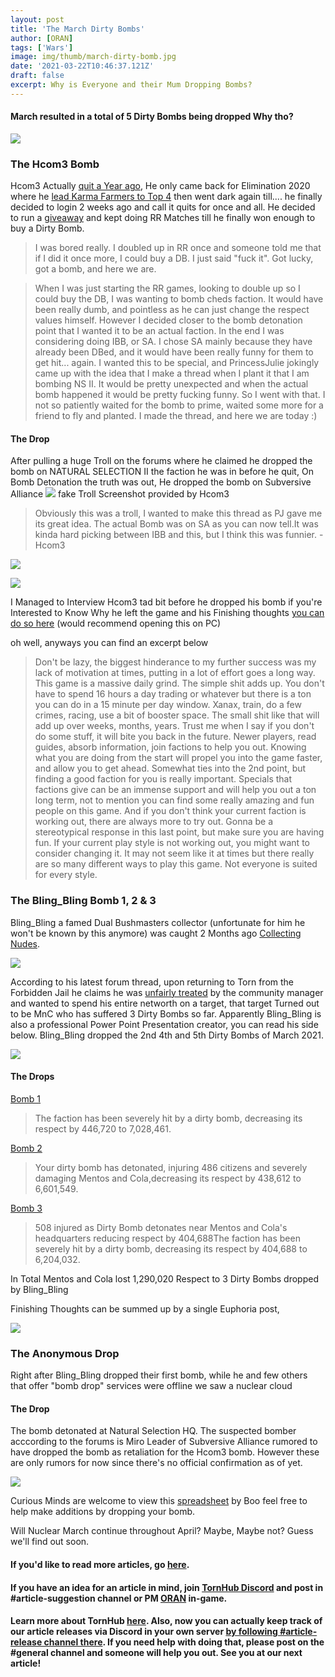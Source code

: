 ```yaml
---
layout: post
title: 'The March Dirty Bombs'
author: [ORAN]
tags: ['Wars']
image: img/thumb/march-dirty-bomb.jpg
date: '2021-03-22T10:46:37.121Z'
draft: false
excerpt: Why is Everyone and their Mum Dropping Bombs?
---
```

#### March resulted in a total of 5 Dirty Bombs being dropped Why tho?  

![](https://i.oran.pw/images/j9mLm.jpeg)

### The Hcom3 Bomb

Hcom3 Actually [quit a Year ago](https://www.torn.com/forums.php#/p=threads&f=2&t=16169821&b=0&a=0), He only came back for Elimination 2020 where he [lead Karma Farmers to Top 4](https://www.torn.com/forums.php#/p=threads&f=2&t=16187049&b=0&a=0&start=0&to=20798741) then went dark again till.... he finally decided to login 2 weeks ago and call it quits for once and all. He decided to run a [giveaway](https://www.torn.com/forums.php?p=threads&f=13&t=16215207) and kept doing RR Matches till he finally won enough to buy a Dirty Bomb. 

>I was bored really. I doubled up in RR once and someone told me that if I did it once more, I could buy a DB. I just said "fuck it". Got lucky, got a bomb, and here we are.

>When I was just starting the RR games, looking to double up so I could buy the DB, I was wanting to bomb cheds faction. It would have been really dumb, and pointless as he can just change the respect values himself. However I decided closer to the bomb detonation point that I wanted it to be an actual faction. In the end I was considering doing IBB, or SA. I chose SA mainly because they have already been DBed, and it would have been really funny for them to get hit... again. 
I wanted this to be special, and PrincessJulie jokingly came up with the idea that I make a thread when I plant it that I am bombing NS II. It would be pretty unexpected and when the actual bomb happened it would be pretty fucking funny. So I went with that. I not so patiently waited for the bomb to prime, waited some more for a friend to fly and planted. I made the thread, and here we are today :)

#### The Drop 

After pulling a huge Troll on the forums where he claimed he dropped the bomb on NATURAL SELECTION II the faction he was in before he quit, On Bomb Detonation the truth was out, He dropped the bomb on Subversive Alliance 
![](https://i.imgur.com/AioOyYG.png) 
fake Troll Screenshot provided by Hcom3 

>Obviously this was a troll, I wanted to make this thread as PJ gave me its great idea. The actual Bomb was on SA as you can now tell.It was kinda hard picking between IBB and this, but I think this was funnier.
 -Hcom3 

![](https://i.imgur.com/9OsjgVa.png)  

![](https://i.imgur.com/DZzgPRn.png) 

I Managed to Interview Hcom3 tad bit before he dropped his bomb if you're Interested to Know Why he left the game  and his Finishing thoughts [you can do so here](https://oran.pw/hcom.txt) (would recommend opening this on PC)

oh well, anyways you can find an excerpt below 

>Don't be lazy, the biggest hinderance to my further success was my lack of motivation at times, putting in a lot of effort goes a long way. This game is a massive daily grind. The simple shit adds up. You don't have to spend 16 hours a day trading or whatever but there is a ton you can do in a 15 minute per day window. Xanax, train, do a few crimes, racing, use a bit of booster space. The small shit like that will add up over weeks, months, years. Trust me when I say if you don't do some stuff, it will bite you back in the future.
Newer players, read guides, absorb information, join factions to help you out. Knowing what you are doing from the start will propel you into the game faster, and allow you to get ahead.
Somewhat ties into the 2nd point, but finding a good faction for you is really important. Specials that factions give can be an immense support and will help you out a ton long term, not to mention you can find some really amazing and fun people on this game. And if you don't think your current faction is working out, there are always more to try out.
Gonna be a stereotypical response in this last point, but make sure you are having fun. If your current play style is not working out, you might want to consider changing it. It may not seem like it at times but there really are so many different ways to play this game. Not everyone is suited for every style.

### The Bling_Bling Bomb 1, 2  & 3

Bling_Bling a famed Dual Bushmasters collector (unfortunate for him he won't be known by this anymore) was caught 2 Months ago [Collecting Nudes](https://www.torn.com/forums.php?p=threads&f=2&t=16207389&b=0&a=0&start=140&to=21148774).

![](https://i.imgur.com/qkAkSnj.png) 

According to his latest forum thread, upon returning to Torn from the Forbidden Jail he claims he was [unfairly treated](https://www.torn.com/forums.php#/p=threads&f=2&t=16217401&b=0&a=0) by the community manager and wanted to spend his entire networth on a target, that target Turned out to be MnC who has suffered 3 Dirty Bombs so far. Apparently Bling_Bling is also a professional Power Point Presentation creator, you can read his side below. Bling_Bling dropped the 2nd 4th and 5th Dirty Bombs of March 2021. 

![](https://i.imgur.com/y7JEJvQ.jpg)  

#### The Drops 

[Bomb 1](https://www.torn.com/forums.php#/p=threads&f=2&t=16216476&b=0&a=0)
>The faction has been severely hit by a dirty bomb, decreasing its respect by 446,720 to 7,028,461.  

[Bomb 2](https://www.torn.com/forums.php#/p=threads&f=2&t=16216476&b=0&a=0)
>Your dirty bomb has detonated, injuring 486 citizens and severely damaging Mentos and Cola,decreasing its respect by 438,612 to 6,601,549.	  

[Bomb 3](https://www.torn.com/forums.php#/p=threads&f=2&t=16216476&b=0&a=0)
>508 injured as Dirty Bomb detonates near Mentos and Cola's headquarters reducing respect by 404,688The faction has been severely hit by a dirty bomb, decreasing its respect by 404,688 to 6,204,032.	 

In Total Mentos and Cola lost 1,290,020 Respect to 3 Dirty Bombs dropped by Bling_Bling  

Finishing Thoughts can be summed up by a single Euphoria post, 

![](https://i.imgur.com/jTnOKIs.png)  

### The Anonymous Drop

Right after Bling_Bling dropped their first bomb, while he and few others that offer "bomb drop" services were offline we saw a nuclear cloud

#### The Drop

 The bomb detonated at Natural Selection HQ. The suspected bomber acccording to the forums is Miro Leader of Subversive Alliance rumored to have dropped the bomb as retaliation for the Hcom3 bomb. However these are only rumors for now since there's no official confirmation as of yet. 

![](https://i.imgur.com/JrHv7gu.png) 

Curious Minds are welcome to view this [spreadsheet](https://docs.google.com/spreadsheets/d/e/2PACX-1vTZwx5UKq-rfVl6KJdZ9a4sUqqLux2P_USgDeg6knfyoyH4f9yvJ7rQrBSY6XAcLzXPLrRJb6uib1pq/pubhtml) by Boo feel free to help make additions by dropping your bomb.  

Will Nuclear March continue throughout April? Maybe, Maybe not? Guess we'll find out soon. 


#### If you'd like to read more articles, go [here](https://torn.oran.pw).  
#### If you have an idea for an article in mind, join [TornHub Discord](https://discord.gg/yvNCTXB) and post in #article-suggestion channel or PM [ORAN](https://www.torn.com/profiles.php?XID=1778676) in-game.
#### Learn more about TornHub [here](https://torn.oran.pw/welcome-to-tornhub/). Also, now you can **actually** keep track of our article releases via Discord in your own server [by following #article-release channel there](https://discord.gg/yvNCTXB). If you need help with doing that, please post on the #general channel and someone will help you out. See you at our next article!     

